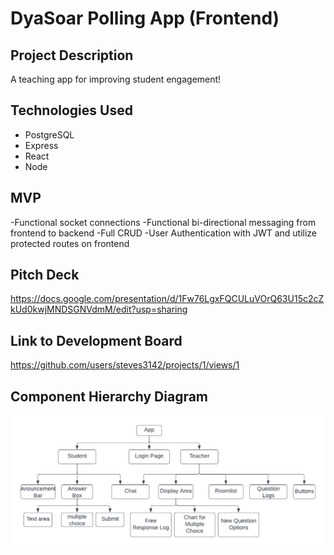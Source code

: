 # DyaSoar Polling App (Frontend)


## Project Description

A teaching app for improving student engagement! 

## Technologies Used

- PostgreSQL
- Express
- React
- Node 

## MVP 

-Functional socket connections
-Functional bi-directional messaging from frontend to backend
-Full CRUD
-User Authentication with JWT and utilize protected routes on frontend

## Pitch Deck 

https://docs.google.com/presentation/d/1Fw76LgxFQCULuVOrQ63U15c2cZkUd0kwjMNDSGNVdmM/edit?usp=sharing

## Link to Development Board

https://github.com/users/steves3142/projects/1/views/1

## Component Hierarchy Diagram

![ERD](CHD.png)

